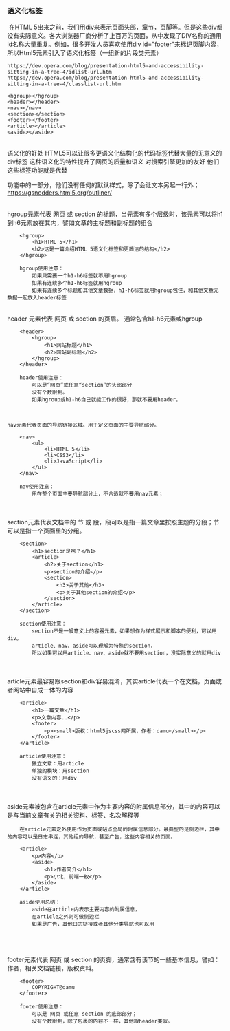 ### 语义化标签
​	在HTML 5出来之前，我们用div来表示页面头部，章节，页脚等。但是这些div都没有实际意义。
​	各大浏览器厂商分析了上百万的页面，从中发现了DIV名称的通用id名称大量重复。例如，很多开发人员喜欢使用
​	div id="footer"来标记页脚内容，所以Html5元素引入了语义化标签（一组新的片段类元素）
​	

	https://dev.opera.com/blog/presentation-html5-and-accessibility-sitting-in-a-tree-4/idlist-url.htm
	https://dev.opera.com/blog/presentation-html5-and-accessibility-sitting-in-a-tree-4/classlist-url.htm
	
	<hgroup></hgroup>
	<header></header>
	<nav></nav>
	<section></section>
	<footer></footer>
	<article></article>
	<aside></aside>


​	
	语义化的好处
		HTML5可以让很多更语义化结构化的代码标签代替大量的无意义的div标签
		这种语义化的特性提升了网页的质量和语义
		对搜索引擎更加的友好
	他们这些标签功能就是代替<div>功能中的一部分，他们没有任何的默认样式，除了会让文本另起一行外；
	https://gsnedders.html5.org/outliner/


​	
	hgroup元素代表 网页 或 section 的标题，当元素有多个层级时，该元素可以将h1到h6元素放在其内，譬如文章的主标题和副标题的组合
	
		<hgroup>
		    <h1>HTML 5</h1>
		    <h2>这是一篇介绍HTML 5语义化标签和更简洁的结构</h2>
		</hgroup>
	
		hgroup使用注意：
			如果只需要一个h1-h6标签就不用hgroup
			如果有连续多个h1-h6标签就用hgroup
			如果有连续多个标题和其他文章数据，h1-h6标签就用hgroup包住，和其他文章元数据一起放入header标签


​	
	header 元素代表 网页 或 section 的页眉。
		通常包含h1-h6元素或hgroup
	
		<header>
		    <hgroup>
		        <h1>网站标题</h1>
		        <h2>网站副标题</h2>
		    </hgroup>
		</header>
		
		header使用注意：
			可以是“网页”或任意“section”的头部部分
			没有个数限制。
			如果hgroup或h1-h6自己就能工作的很好，那就不要用header。



	nav元素代表页面的导航链接区域。用于定义页面的主要导航部分。
	
		<nav>
		    <ul>
		        <li>HTML 5</li>
		        <li>CSS3</li>
		        <li>JavaScript</li>
		    </ul>
		</nav>
		
		nav使用注意：
			用在整个页面主要导航部分上，不合适就不要用nav元素；


​	
​	
	section元素代表文档中的 节 或 段，段可以是指一篇文章里按照主题的分段；节可以是指一个页面里的分组。
	
		<section>
		    <h1>section是啥？</h1>
		    <article>
		        <h2>关于section</h1>
		        <p>section的介绍</p>
		        <section>
		            <h3>关于其他</h3>
		            <p>关于其他section的介绍</p>
		        </section>
		    </article>
		</section>
		
		section使用注意：
			section不是一般意义上的容器元素，如果想作为样式展示和脚本的便利，可以用div。
			article、nav、aside可以理解为特殊的section，
			所以如果可以用article、nav、aside就不要用section，没实际意义的就用div		


​		
​		
	article元素最容易跟section和div容易混淆，其实article代表一个在文档，页面或者网站中自成一体的内容
	
		<article>
		    <h1>一篇文章</h1>
		    <p>文章内容..</p>
		    <footer>
		        <p><small>版权：html5jscss网所属，作者：damu</small></p>
		    </footer>
		</article>
		
		article使用注意：
			独立文章：用article
			单独的模块：用section
			没有语义的：用div


​		
​		
	aside元素被包含在article元素中作为主要内容的附属信息部分，其中的内容可以是与当前文章有关的相关资料、标签、名次解释等
		
		在article元素之外使用作为页面或站点全局的附属信息部分。最典型的是侧边栏，其中的内容可以是日志串连，其他组的导航，甚至广告，这些内容相关的页面。
		
		<article>
		    <p>内容</p>
		    <aside>
		        <h1>作者简介</h1>
		        <p>小北，前端一枚</p>
		    </aside>
		</article>
		
		aside使用总结：
			aside在article内表示主要内容的附属信息，
			在article之外则可做侧边栏
			如果是广告，其他日志链接或者其他分类导航也可以用


​	
​	
​	
	footer元素代表 网页 或 section 的页脚，通常含有该节的一些基本信息，譬如：作者，相关文档链接，版权资料。
	
		<footer>
		    COPYRIGHT@damu
		</footer>
		
		footer使用注意：
			可以是 网页 或任意 section 的底部部分；
			没有个数限制，除了包裹的内容不一样，其他跟header类似。
